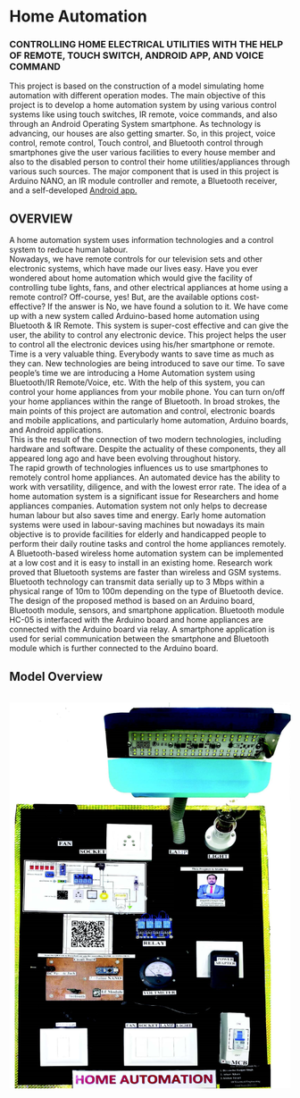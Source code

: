 # Home Automation 
### CONTROLLING HOME ELECTRICAL UTILITIES WITH THE HELP OF REMOTE, TOUCH SWITCH, ANDROID APP, AND VOICE COMMAND

This project is based on the construction of a model simulating home automation with different operation modes. The main objective of this project is to develop a home automation system by using various control systems like using touch switches, IR remote, voice commands, and also through an Android Operating System smartphone. As technology is advancing, our houses are also getting smarter. So, in this project, voice control, remote control, Touch control, and Bluetooth control through smartphones give the user various facilities to every house member and also to the disabled person to control their home utilities/appliances through various such sources. The major component that is used in this project is Arduino NANO, an IR module controller and remote, a Bluetooth receiver, and a self-developed 
<a href="https://drive.google.com/file/d/1Om0JGKuiz4RgOUKs1kQLVxCn2OKN9FFa/view?usp=drive_link"> Android app.</a>

## OVERVIEW
A home automation system uses information technologies and a control system to reduce human labour.<br>
Nowadays, we have remote controls for our television sets and other electronic systems, which have made our lives easy. Have you ever wondered about home automation which would give the facility of controlling tube lights, fans, and other electrical appliances at home using a remote control? Off-course, yes! But, are the available options cost-effective? If the answer is No, we have found a solution to it. We have come up with a new system called Arduino-based home automation using Bluetooth & IR Remote. This system is super-cost effective and can give the user, the ability to control any electronic device. This project helps the user to control all the electronic devices using his/her smartphone or remote. Time is a very valuable thing. Everybody wants to save time as much as they can. New technologies are being introduced to save our time. To save people’s time we are introducing a Home Automation system using Bluetooth/IR Remote/Voice, etc. With the help of this system, you can control your home appliances from your mobile phone. You can turn on/off your home appliances within the range of Bluetooth. In broad strokes, the main points of this project are automation and control, electronic boards and mobile applications, and particularly home automation, Arduino boards, and Android applications. <br>
This is the result of the connection of two modern technologies, including hardware and software. Despite the actuality of these components, they all appeared long ago and have been evolving throughout history. <br>
The rapid growth of technologies influences us to use smartphones to remotely control home appliances. An automated device has the ability to work with versatility, diligence, and with the lowest error rate. The idea of a home automation system is a significant issue for Researchers and home appliances companies. Automation system not only helps to decrease human labour but also saves time and energy. Early home automation systems were used in labour-saving machines but nowadays its main objective is to provide facilities for elderly and handicapped people to perform their daily routine tasks and control the home appliances remotely. A Bluetooth-based wireless home automation system can be implemented at a low cost and it is easy to install in an existing home. Research work proved that Bluetooth systems are faster than wireless and GSM systems. Bluetooth technology can transmit data serially up to 3 Mbps within a physical range of 10m to 100m depending on the type of Bluetooth device. The design of the proposed method is based on an Arduino board, Bluetooth module, sensors, and smartphone application. Bluetooth module HC-05 is interfaced with the Arduino board and home appliances are connected with the Arduino board via relay. A smartphone application is used for serial communication between the smartphone and Bluetooth module which is further connected to the Arduino board.

## Model Overview 
<br>
<img src="https://github.com/Divyanshu-RS/Home-Automation/blob/main/Home%20Automation%20Model%20Image.png">
